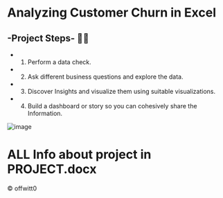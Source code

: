 # Analyzing Customer Churn in Excel

## -Project Steps- 🧑‍💻

* 1.	Perform a data check.
* 2.	Ask different business questions and explore the data.
* 3.	Discover Insights and visualize them using suitable visualizations.
* 4.	Build a dashboard or story so you can cohesively share the Information.

![image](https://github.com/offwitt0/Analyzing-Customer-Churn-in-Excel/assets/81443480/a99b9fc3-6743-4ee6-9199-6b90f6cc70e9)

   
# ALL Info about project in PROJECT.docx 

© offwitt0

